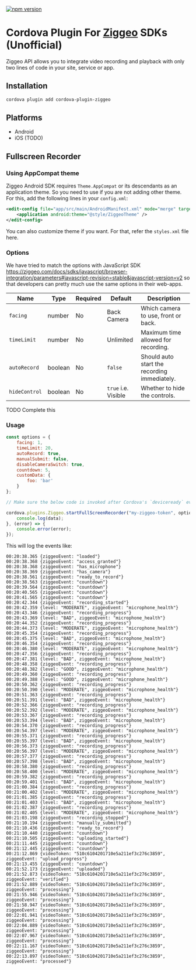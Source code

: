 [![npm version](https://badge.fury.io/js/cordova-plugin-ziggeo.svg)](https://badge.fury.io/js/cordova-plugin-ziggeo)

# Cordova Plugin For [Ziggeo](https://ziggeo.com/) SDKs (Unofficial)

Ziggeo API allows you to integrate video recording and playback with only two lines of code in your site, service or app.

## Installation

```bash
cordova plugin add cordova-plugin-ziggeo
```

## Platforms

- Android
- iOS (TODO)

## Fullscreen Recorder

### Using AppCompat theme

Ziggeo Android SDK requires `Theme.AppCompat` or its descendants as an application theme. So you need to use if you are not adding other
 theme. For this, add the following lines in your `config.xml`:

```xml
<edit-config file="app/src/main/AndroidManifest.xml" mode="merge" target="/manifest/application" xmlns:android="http://schemas.android.com/apk/res/android">
    <application android:theme="@style/ZiggeoTheme" />
</edit-config>
```

You can also customize theme if you want. For that, refer the `styles.xml` file here.

### Options

We have tried to match the options with JavaScript SDK https://ziggeo.com/docs/sdks/javascript/browser-integration/parameters#javascript-revision=stable&javascript-version=v2
so that developers can pretty much use the same options in their web-apps.


| Name             | Type             | Required         | Default              | Description                                   |
|------------------|------------------|------------------|----------------------|-----------------------------------------------|
| `facing`         | number             | No             | Back Camera          | Which camera to use, front or back.           |
| `timeLimit`      | number             | No             | Unlimited            | Maximum time allowed for recording.           |
| `autoRecord`     | boolean            | No             | `false`              | Should auto start the recording immediately.  |
| `hideControl`    | boolean            | No             | `true` i.e. Visible  | Whether to hide the controls.                 |

TODO Complete this

### Usage

```javascript
const options = {
    facing: 1,
    timeLimit: 20,
    autoRecord: true,
    manualSubmit: false,
    disableCameraSwitch: true,
    countdown: 5,
    customData: {
        foo: 'bar'
    }
};

// Make sure the below code is invoked after Cordova's `deviceready` event is fired.

cordova.plugins.Ziggeo.startFullScreenRecorder("my-ziggeo-token", options, (data) => {
    console.log(data);
}, (error) => {
    console.error(error);
});
```

This will log the events like:

```
00:20:38.365 {ziggeoEvent: "loaded"}
00:20:38.368 {ziggeoEvent: "access_granted"}
00:20:38.368 {ziggeoEvent: "has_microphone"}
00:20:38.369 {ziggeoEvent: "has_camera"}
00:20:38.561 {ziggeoEvent: "ready_to_record"}
00:20:38.563 {ziggeoEvent: "countdown"}
00:20:39.564 {ziggeoEvent: "countdown"}
00:20:40.565 {ziggeoEvent: "countdown"}
00:20:41.565 {ziggeoEvent: "countdown"}
00:20:42.344 {ziggeoEvent: "recording_started"}
00:20:42.359 {level: "MODERATE", ziggeoEvent: "microphone_health"}
00:20:43.346 {ziggeoEvent: "recording_progress"}
00:20:43.369 {level: "BAD", ziggeoEvent: "microphone_health"}
00:20:44.352 {ziggeoEvent: "recording_progress"}
00:20:44.373 {level: "MODERATE", ziggeoEvent: "microphone_health"}
00:20:45.354 {ziggeoEvent: "recording_progress"}
00:20:45.375 {level: "BAD", ziggeoEvent: "microphone_health"}
00:20:46.354 {ziggeoEvent: "recording_progress"}
00:20:46.380 {level: "MODERATE", ziggeoEvent: "microphone_health"}
00:20:47.356 {ziggeoEvent: "recording_progress"}
00:20:47.381 {level: "BAD", ziggeoEvent: "microphone_health"}
00:20:48.358 {ziggeoEvent: "recording_progress"}
00:20:48.382 {level: "GOOD", ziggeoEvent: "microphone_health"}
00:20:49.360 {ziggeoEvent: "recording_progress"}
00:20:49.388 {level: "GOOD", ziggeoEvent: "microphone_health"}
00:20:50.362 {ziggeoEvent: "recording_progress"}
00:20:50.390 {level: "MODERATE", ziggeoEvent: "microphone_health"}
00:20:51.363 {ziggeoEvent: "recording_progress"}
00:20:51.391 {level: "BAD", ziggeoEvent: "microphone_health"}
00:20:52.366 {ziggeoEvent: "recording_progress"}
00:20:52.392 {level: "MODERATE", ziggeoEvent: "microphone_health"}
00:20:53.367 {ziggeoEvent: "recording_progress"}
00:20:53.394 {level: "BAD", ziggeoEvent: "microphone_health"}
00:20:54.370 {ziggeoEvent: "recording_progress"}
00:20:54.397 {level: "MODERATE", ziggeoEvent: "microphone_health"}
00:20:55.371 {ziggeoEvent: "recording_progress"}
00:20:55.397 {level: "BAD", ziggeoEvent: "microphone_health"}
00:20:56.373 {ziggeoEvent: "recording_progress"}
00:20:56.397 {level: "MODERATE", ziggeoEvent: "microphone_health"}
00:20:57.377 {ziggeoEvent: "recording_progress"}
00:20:57.398 {level: "BAD", ziggeoEvent: "microphone_health"}
00:20:58.380 {ziggeoEvent: "recording_progress"}
00:20:58.400 {level: "MODERATE", ziggeoEvent: "microphone_health"}
00:20:59.382 {ziggeoEvent: "recording_progress"}
00:20:59.401 {level: "BAD", ziggeoEvent: "microphone_health"}
00:21:00.384 {ziggeoEvent: "recording_progress"}
00:21:00.402 {level: "MODERATE", ziggeoEvent: "microphone_health"}
00:21:01.385 {ziggeoEvent: "recording_progress"}
00:21:01.403 {level: "BAD", ziggeoEvent: "microphone_health"}
00:21:02.387 {ziggeoEvent: "recording_progress"}
00:21:02.405 {level: "MODERATE", ziggeoEvent: "microphone_health"}
00:21:03.198 {ziggeoEvent: "recording_stopped"}
00:21:10.194 {ziggeoEvent: "manually_submitted"}
00:21:10.436 {ziggeoEvent: "ready_to_record"}
00:21:10.440 {ziggeoEvent: "countdown"}
00:21:10.505 {ziggeoEvent: "uploading_started"}
00:21:11.445 {ziggeoEvent: "countdown"}
00:21:12.445 {ziggeoEvent: "countdown"}
00:21:12.869 {videoToken: "510c6104201710e5a211ef3c276c3859", ziggeoEvent: "upload_progress"}
00:21:13.455 {ziggeoEvent: "countdown"}
00:21:52.173 {ziggeoEvent: "uploaded"}
00:21:52.873 {videoToken: "510c6104201710e5a211ef3c276c3859", ziggeoEvent: "verified"}
00:21:52.889 {videoToken: "510c6104201710e5a211ef3c276c3859", ziggeoEvent: "processing"}
00:21:55.946 {videoToken: "510c6104201710e5a211ef3c276c3859", ziggeoEvent: "processing"}
00:21:58.947 {videoToken: "510c6104201710e5a211ef3c276c3859", ziggeoEvent: "processing"}
00:22:01.941 {videoToken: "510c6104201710e5a211ef3c276c3859", ziggeoEvent: "processing"}
00:22:04.889 {videoToken: "510c6104201710e5a211ef3c276c3859", ziggeoEvent: "processing"}
00:22:07.967 {videoToken: "510c6104201710e5a211ef3c276c3859", ziggeoEvent: "processing"}
00:22:11.167 {videoToken: "510c6104201710e5a211ef3c276c3859", ziggeoEvent: "processing"}
00:22:13.897 {videoToken: "510c6104201710e5a211ef3c276c3859", ziggeoEvent: "processed"}
```
